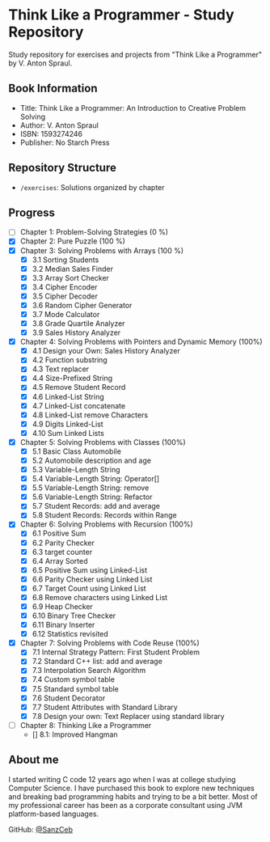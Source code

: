 # Think Like a Programmer - Study Repository

Study repository for exercises and projects from "Think Like a Programmer" by
V. Anton Spraul.

## Book Information

- Title: Think Like a Programmer: An Introduction to Creative Problem Solving
- Author: V. Anton Spraul
- ISBN: 1593274246
- Publisher: No Starch Press

## Repository Structure

- `/exercises`: Solutions organized by chapter

## Progress

- [ ] Chapter 1: Problem-Solving Strategies (0 %)
- [x] Chapter 2: Pure Puzzle (100 %)
- [x] Chapter 3: Solving Problems with Arrays (100 %)
  - [x] 3.1 Sorting Students
  - [x] 3.2 Median Sales Finder
  - [x] 3.3 Array Sort Checker
  - [x] 3.4 Cipher Encoder
  - [x] 3.5 Cipher Decoder
  - [x] 3.6 Random Cipher Generator
  - [x] 3.7 Mode Calculator
  - [x] 3.8 Grade Quartile Analyzer
  - [x] 3.9 Sales History Analyzer
- [x] Chapter 4: Solving Problems with Pointers and Dynamic Memory (100%)
  - [x] 4.1 Design your Own: Sales History Analyzer
  - [x] 4.2 Function substring
  - [x] 4.3 Text replacer
  - [x] 4.4 Size-Prefixed String
  - [x] 4.5 Remove Student Record
  - [x] 4.6 Linked-List String
  - [x] 4.7 Linked-List concatenate
  - [x] 4.8 Linked-List remove Characters
  - [x] 4.9 Digits Linked-List
  - [x] 4.10 Sum Linked Lists
- [x] Chapter 5: Solving Problems with Classes (100%)
  - [x] 5.1 Basic Class Automobile
  - [x] 5.2 Automobile description and age
  - [x] 5.3 Variable-Length String
  - [x] 5.4 Variable-Length String: Operator[]
  - [x] 5.5 Variable-Length String: remove
  - [x] 5.6 Variable-Length String: Refactor
  - [x] 5.7 Student Records: add and average
  - [x] 5.8 Student Records: Records within Range
- [x] Chapter 6: Solving Problems with Recursion (100%)
  - [x] 6.1 Positive Sum
  - [x] 6.2 Parity Checker
  - [x] 6.3 target counter
  - [x] 6.4 Array Sorted
  - [x] 6.5 Positive Sum using Linked-List
  - [x] 6.6 Parity Checker using Linked List
  - [x] 6.7 Target Count using Linked List
  - [x] 6.8 Remove characters using Linked List
  - [x] 6.9 Heap Checker
  - [x] 6.10 Binary Tree Checker
  - [x] 6.11 Binary Inserter
  - [x] 6.12 Statistics revisited
- [x] Chapter 7: Solving Problems with Code Reuse (100%)
  - [x] 7.1 Internal Strategy Pattern: First Student Problem
  - [x] 7.2 Standard C++ list: add and average
  - [x] 7.3 Interpolation Search Algorithm
  - [x] 7.4 Custom symbol table
  - [x] 7.5 Standard symbol table
  - [x] 7.6 Student Decorator
  - [x] 7.7 Student Attributes with Standard Library
  - [x] 7.8 Design your own: Text Replacer using standard library
- [ ] Chapter 8: Thinking Like a Programmer
  - [] 8.1: Improved Hangman

## About me

I started writing C code 12 years ago when I was at college studying Computer
Science. I have purchased this book to explore new techniques and breaking bad
programming habits and trying to be a bit better. Most of my professional career
has been as a corporate consultant using JVM platform-based languages.

GitHub: [@SanzCeb](https://github.com/SanzCeb)
